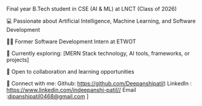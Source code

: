 Final year B.Tech student in CSE (AI & ML) at LNCT (Class of 2026)

💻 Passionate about Artificial Intelligence, Machine Learning, and Software Development

👨‍💼 Former Software Development Intern at ETWOT

📍 Currently exploring: [MERN Stack technology, AI tools, frameworks, or projects]

🤝 Open to collaboration and learning opportunities

🔗 Connect with me:  Github: https://github.com/Deepanshipatil)
                      LinkedIn : https://www.linkedin.com/indeepanshi-patil//
                      Email :dipanshipatil0468@gmail.com ]
